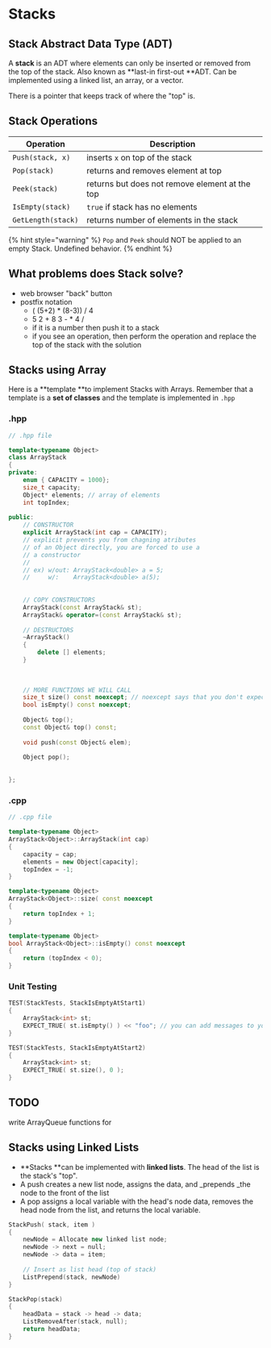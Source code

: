 # Stacks

## Stack Abstract Data Type (ADT)

A **stack** is an ADT where elements can only be inserted or removed from the top of the stack. Also known as **last-in first-out **ADT. Can be implemented using a linked list, an array, or a vector.

There is a pointer that keeps track of where the "top" is.

## Stack Operations

| Operation          | Description                                    |
| ------------------ | ---------------------------------------------- |
| `Push(stack, x)`   | inserts `x` on top of the stack                |
| `Pop(stack)`       | returns and removes element at top             |
| `Peek(stack)`      | returns but does not remove element at the top |
| `IsEmpty(stack)`   | `true` if stack has no elements                |
| `GetLength(stack)` | returns number of elements in the stack        |

{% hint style="warning" %}
`Pop` and `Peek` should NOT be applied to an empty Stack. Undefined behavior.
{% endhint %}

## What problems does Stack solve?

* web browser "back" button 
* postfix notation 
  * ( (5+2) \* (8-3)) / 4
  * 5 2 + 8 3 - \* 4 /
  * if it is a number then push it to a stack
  * if you see an operation, then perform the operation and replace the top of the stack with the solution

## Stacks using Array

Here is a **template **to implement Stacks with Arrays. Remember that a template is a **set of classes** and the template is implemented in `.hpp`

###  .hpp

```cpp
// .hpp file

template<typename Object>
class ArrayStack
{
private:
    enum { CAPACITY = 1000};
    size_t capacity; 
    Object* elements; // array of elements
    int topIndex;
    
public: 
    // CONSTRUCTOR
    explicit ArrayStack(int cap = CAPACITY);
    // explicit prevents you from chagning atributes 
    // of an Object directly, you are forced to use a 
    // a constructor
    //
    // ex) w/out: ArrayStack<double> a = 5;
    //     w/:    ArrayStack<double> a(5);
    
    
    // COPY CONSTRUCTORS
    ArrayStack(const ArrayStack& st);
    ArrayStack& operator=(const ArrayStack& st);
    
    // DESTRUCTORS
    ~ArrayStack()
    {
        delete [] elements;
    }
    
    
    
    // MORE FUNCTIONS WE WILL CALL
    size_t size() const noexcept; // noexcept says that you don't expect any exceptions
    bool isEmpty() const noexcept;
    
    Object& top();
    const Object& top() const;
    
    void push(const Object& elem);
    
    Object pop();
    
    
};
```

### .cpp

```cpp
// .cpp file

template<typename Object>
ArrayStack<Object>::ArrayStack(int cap)
{
    capacity = cap;
    elements = new Object[capacity];
    topIndex = -1;
}

template<typename Object>
ArrayStack<Object>::size( const noexcept
{
    return topIndex + 1;
}

template<typename Object>
bool ArrayStack<Object>::isEmpty() const noexcept
{
    return (topIndex < 0);
}

```

### Unit Testing

```cpp
TEST(StackTests, StackIsEmptyAtStart1)
{
    ArrayStack<int> st;
    EXPECT_TRUE( st.isEmpty() ) << "foo"; // you can add messages to your unit testing
}

TEST(StackTests, StackIsEmptyAtStart2)
{
    ArrayStack<int> st;
    EXPECT_TRUE( st.size(), 0 );
}
```

## TODO

write ArrayQueue functions for 



## Stacks using Linked Lists

* **Stacks **can be implemented with **linked lists**. The head of the list is the stack's "top". 
* A push creates a new list node, assigns the data,  and _prepends _the node to the front of the list
* A pop assigns a local variable with the head's node data, removes the head node from the list, and returns the local variable. 

```cpp
StackPush( stack, item )
{
    newNode = Allocate new linked list node;
    newNode -> next = null;
    newNode -> data = item;
    
    // Insert as list head (top of stack) 
    ListPrepend(stack, newNode)
}
```

```cpp
StackPop(stack)
{
    headData = stack -> head -> data;
    ListRemoveAfter(stack, null);
    return headData;
}
```

